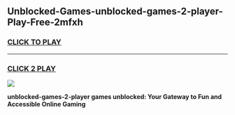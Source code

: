 
## Unblocked-Games-unblocked-games-2-player-Play-Free-2mfxh
<h3>
<a href="https://premium76.site?title=unblocked-games-2-player&ref=10A">CLICK TO PLAY</a></h3>
<hr>

<h3>
<a href="https://premium76.site?title=unblocked-games-2-player&ref=10A">CLICK 2 PLAY</a>
  
</h3>

<a href="https://premium76.site?title=unblocked-games-2-player&ref=10A"><img src="https://clearcache.store/games.png"></a>


**unblocked-games-2-player games unblocked: Your Gateway to Fun and Accessible Online Gaming**
